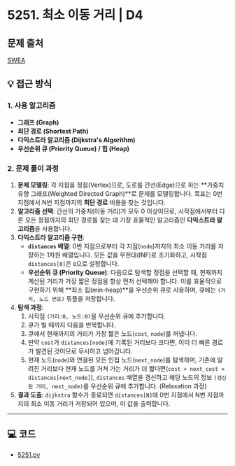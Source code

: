 # 5251. 최소 이동 거리 | D4


## 문제 출처
[SWEA](https://swexpertacademy.com/main/learn/course/lectureProblemViewer.do)

## 💡 접근 방식

### 1. 사용 알고리즘
* **그래프 (Graph)**
* **최단 경로 (Shortest Path)**
* **다익스트라 알고리즘 (Dijkstra's Algorithm)**
* **우선순위 큐 (Priority Queue) / 힙 (Heap)**

### 2. 문제 풀이 과정
1.  **문제 모델링**: 각 지점을 정점(Vertex)으로, 도로를 간선(Edge)으로 하는 **가중치 유향 그래프(Weighted Directed Graph)**로 문제를 모델링합니다. 목표는 0번 지점에서 N번 지점까지의 **최단 경로** 비용을 찾는 것입니다.
2.  **알고리즘 선택**: 간선의 가중치(이동 거리)가 모두 0 이상이므로, 시작점에서부터 다른 모든 정점까지의 최단 경로를 찾는 데 가장 효율적인 알고리즘인 **다익스트라 알고리즘**을 사용합니다.
3.  **다익스트라 알고리즘 구현**:
    * **`distances` 배열**: 0번 지점으로부터 각 지점(`node`)까지의 최소 이동 거리를 저장하는 1차원 배열입니다. 모든 값을 무한대(INF)로 초기화하고, 시작점 `distances[0]`은 `0`으로 설정합니다.
    * **우선순위 큐 (Priority Queue)**: 다음으로 탐색할 정점을 선택할 때, 현재까지 계산된 거리가 가장 짧은 정점을 항상 먼저 선택해야 합니다. 이를 효율적으로 구현하기 위해 **최소 힙(min-heap)**을 우선순위 큐로 사용하며, 큐에는 `(거리, 노드 번호)` 튜플을 저장합니다.
4.  **탐색 과정**:
    1.  시작점 `(거리:0, 노드:0)`을 우선순위 큐에 추가합니다.
    2.  큐가 빌 때까지 다음을 반복합니다.
    3.  큐에서 현재까지의 거리가 가장 짧은 노드(`cost`, `node`)를 꺼냅니다.
    4.  만약 `cost`가 `distances[node]`에 기록된 거리보다 크다면, 이미 더 빠른 경로가 발견된 것이므로 무시하고 넘어갑니다.
    5.  현재 노드(`node`)와 연결된 모든 인접 노드(`next_node`)를 탐색하며, 기존에 알려진 거리보다 현재 노드를 거쳐 가는 거리가 더 짧다면(`cost + next_cost < distances[next_node]`), `distances` 배열을 갱신하고 해당 노드의 정보 `(갱신된 거리, next_node)`를 우선순위 큐에 추가합니다. (Relaxation 과정)
5.  **결과 도출**: `dijkstra` 함수가 종료되면 `distances[N]`에 0번 지점에서 N번 지점까지의 최소 이동 거리가 저장되어 있으며, 이 값을 출력합니다.
---

## 💻 코드
* [5251.py](5251.py)